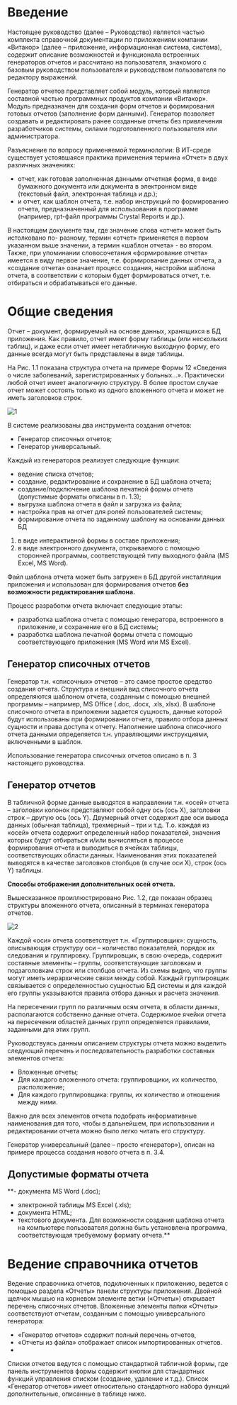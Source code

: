 <!-- TITLE: Генератор отчетов -->
<!-- SUBTITLE: Руководство пользователя системы «ВИТАКОР» -->

# Введение
Настоящее руководство (далее – Руководство) является частью комплекта справочной документации по приложениям компании «Витакор» (далее – приложение, информационная
система, система), содержит описание возможностей и функционала встроенных генераторов отчетов и рассчитано на пользователя, знакомого с базовым руководством пользователя и руководством пользователя по редактору выражений.

Генератор отчетов представляет собой модуль, который является составной частью программных продуктов компании «Витакор». Модуль предназначен для создания форм отчетов и формирования готовых отчетов (заполнение форм данными). Генератор позволяет создавать и редактировать ранее созданные отчеты без привлечения разработчиков системы, силами
подготовленного пользователя или администратора.

Разъяснение по вопросу применяемой терминологии:
В ИТ-среде существует устоявшаяся практика применения термина «Отчет» в двух различных значениях:
* 	отчет, как готовая заполненная данными отчетная форма, в виде бумажного документа или документа в электронном виде (текстовый файл, электронная таблица и др.);
* 	и отчет, как шаблон отчета, т.е. набор инструкций по формированию отчета, предназначенный для использования в программе (например, rpt-файл
программы Crystal Reports и др.).

В настоящем документе там, где значение слова «отчет» может быть истолковано по- разному, термин «отчет» применяется в первом указанном выше значении, а термин
«шаблон отчета» - во втором. Также, при упоминании словосочетания «формирование отчета» имеется в виду первое значение, т.е. формирование данных отчета, а «создание отчета» означает процесс создания, настройки шаблона отчета, в соответствии с которым будет формироваться отчет, т.е. отбираться и обрабатываться его данные.

# 	Общие сведения
Отчет – документ, формируемый на основе данных, хранящихся в БД приложения. Как правило, отчет имеет форму таблицы (или нескольких таблиц), и даже если отчет имеет нетабличную выходную форму, его данные всегда могут быть представлены в виде таблицы.

На Рис. 1.1 показана структура отчета на примере Формы 12 «Сведения о числе заболеваний,
зарегистрированных у больных…». Практически любой отчет имеет аналогичную структуру. В более простом случае отчет может состоять только из одного вложенного отчета и может не иметь
заголовков строк.

![1](/uploads/0-gen-otch/1.png "1")


В системе реализованы два инструмента создания отчетов:
* 	Генератор списочных отчетов;
* 	Генератор универсальный.

Каждый из генераторов реализует следующие функции:
* 	ведение списка отчетов;
* 	создание, редактирование и сохранение в БД шаблона отчета;
* 	создание/подключение шаблона печатной формы отчета (допустимые форматы описаны в п. 1.3);
* 	выгрузка шаблона отчета в файл и загрузка из файла;
* 	настройка прав на отчет для ролей пользователей системы;
* 	формирование отчета по заданному шаблону на основании данных БД
1. 	в виде интерактивной формы в составе приложения;
2. 	в виде электронного документа, открываемого с помощью сторонней программы, соответствующей типу выходного файла (MS Excel, MS Word).

Файл шаблона отчета может быть загружен в БД другой инсталляции приложения и использован для формирования отчетов **без возможности редактирования шаблона.**

Процесс разработки отчета включает следующие этапы:
* 	разработка шаблона отчета с помощью генератора, встроенного в приложение, и сохранение его в БД системы;
* 	разработка шаблона печатной формы отчета с помощью соответствующего приложения (MS Word или MS Excel).

## 	Генератор списочных отчетов
Генератор т.н. «списочных» отчетов – это самое простое средство создания отчета. Структура и внешний вид списочного отчета определяются шаблоном отчета, созданным с помощью внешней
программы – например, MS Office (.doc, .docx, .xls, xlsx). В шаблоне списочного отчета в приложении задается сущность, данные которой будут использованы при формировании отчета, правило отбора данных сущности и права доступа к отчету. Наполнение шаблона списочного отчета
данными определяется т.н. управляющими инструкциями, включенными в шаблон.

Использование генератора списочных отчетов описано в п. 3 настоящего руководства.

## 	Генератор отчетов
В табличной форме данные выводятся в направлении т.н. «осей» отчета – заголовки колонок представляют собой одну ось (ось X), заголовки строк – другую ось (ось Y). Двумерный отчет
содержит две оси вывода данных (обычная таблица), трехмерный – три и т.д. Т.о. каждая из «осей» отчета содержит определенный набор показателей, значения которых будут отбираться и/или
вычисляться в процессе формирования отчета и выводиться в ячейках таблицы, соответствующих области данных. Наименования этих показателей выводятся в качестве заголовков столбцов (в
случае оси X), строк (ось Y) таблицы.

**Способы отображения дополнительных осей отчета.**

Вышесказанное проиллюстрировано Рис. 1.2, где показан образец структуры вложенного отчета, описанный в терминах генератора отчетов.

![2](/uploads/0-gen-otch/2.png "2")

Каждой «оси» отчета соответствует т.н. «Группировщик»: сущность, описывающая структуру оси – количество показателей, порядок их следования и группировку.
Группировщик, в свою очередь, содержит составные элементы – группы, соответствующие заголовкам и подзаголовкам строк или столбцов отчета. Из схемы видно, что группы могут иметь иерархические связи между собой. Каждый группировщик связывается с определенностью сущностью БД системы и для каждой его группы указываются правила отбора данных и расчета значения.

На пересечении групп по различным осям отчета, в области данных, располагаются собственно данные отчета. Содержимое ячейки отчета на пересечении областей данных групп определяется правилами, заданными для этих групп.

Руководствуясь данным описанием структуры отчета можно выделить следующий перечень и последовательность разработки составных элементов отчета:
* 	Вложенные отчеты;
* 	Для каждого вложенного отчета: группировщики, их количество, расположение;
* 	Для каждого группировщика: группы, их количество и отношения между ними.

Важно для всех элементов отчета подобрать информативные наименования для того, чтобы в дальнейшем, при использовании и редактировании отчета можно было легко читать его структуру.

Генератор универсальный (далее – просто «генератор»), описан на примере процесса создания нового отчета в п. 3.4.


## 	Допустимые форматы отчета

**-	документа MS Word (.doc);
-	электронной таблицы MS Excel (.xls);
-	документа HTML;
-	текстового документа.
Для возможности создания шаблона отчета на компьютере пользователя должна быть установлена программа, соответствующая требуемому формату отчета.**

# 	Ведение справочника отчетов
Ведение справочника отчетов, подключенных к приложению, ведется с помощью раздела «Отчеты» панели структуры приложения. Двойной щелчок мышью на корневом элементе ветки («Отчеты») открывает перечень списочных отчетов. Вложенные элементы папки «Отчеты» соответствуют отчетам, созданным с помощью универсального генератора:
* 	«Генератор отчетов» содержит полный перечень отчетов,
* 	«Отчеты из файла» отображает список импортированных отчетов.
* 	
Списки отчетов ведутся с помощью стандартной табличной формы, где панель инструментов формы содержит кнопки для стандартных функций управления списком (создание, удаление и т.д.). Список «Генератор отчетов» имеет относительно стандартного набора функций дополнительные, описанные в таблице ниже.




